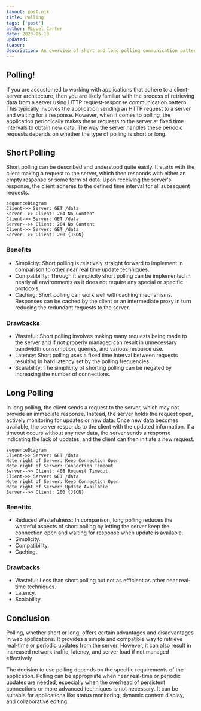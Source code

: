 ```yaml
---
layout: post.njk 
title: Polling!
tags: ['post']
author: Miguel Carter
date: 2023-06-13
updated:
teaser:
description: An overview of short and long polling communication patterns in web applications.
---
```


## Polling!
If you are accustomed to working with applications that adhere to a client-server architecture, then you are likely familiar with the process of retrieving data from a server using HTTP request-response communication pattern. This typically involves the application sending an HTTP request to a server and waiting for a response. However, when it comes to polling, the application periodically makes these requests to the server at fixed time intervals to obtain new data. The way the server handles these periodic requests depends on whether the type of polling is short or long.

## Short Polling

Short polling can be described and understood quite easily. It starts with the client making a request to the server, which then responds with either an empty response or some form of data. Upon receiving the server's response, the client adheres to the defined time interval for all subsequent requests.

```mermaid
sequenceDiagram
Client->> Server: GET /data
Server-->> Client: 204 No Content
Client->> Server: GET /data
Server-->> Client: 204 No Content
Client->> Server: GET /data
Server-->> Client: 200 {JSON}
```

### Benefits

- Simplicity: Short polling is relatively straight forward to implement in comparison to other near real time update techniques.
- Compatibility: Through it simplicity short polling can be implemented in nearly all environments as it does not require any special or specific protocols.
- Caching: Short polling can work well with caching mechanisms. Responses can be cached by the client or an intermediate proxy in turn reducing the redundant requests to the server.

### Drawbacks

- Wasteful: Short polling involves making many requests being made to the server and if not properly managed can result in unnecessary bandwidth consumption, queries, and various resource use.
- Latency: Short polling uses a fixed time interval between requests resulting in hard latency set by the polling frequencies.
- Scalability: The simplicity of shorting polling can be negated by increasing the number of connections.  

## Long Polling

In long polling, the client sends a request to the server, which may not provide an immediate response. Instead, the server holds the request open, actively monitoring for updates or new data. Once new data becomes available, the server responds to the client with the updated information. If a timeout occurs without any new data, the server sends a response indicating the lack of updates, and the client can then initiate a new request.

```mermaid
sequenceDiagram
Client->> Server: GET /data
Note right of Server: Keep Connection Open
Note right of Server: Connection Timeout
Server-->> Client: 408 Request Timeout
Client->> Server: GET /data
Note right of Server: Keep Connection Open
Note right of Server: Update Available
Server-->> Client: 200 {JSON}

```

### Benefits

- Reduced Wastefulness: In comparison, long polling reduces the wasteful aspects of short polling by letting the server keep the connection open and waiting for response when update is available.
- Simplicity.
- Compatibility.
- Caching.

### Drawbacks

- Wasteful: Less than short polling but not as efficient as other near real-time techniques.
- Latency.
- Scalability.


## Conclusion

Polling, whether short or long, offers certain advantages and disadvantages in web applications. It provides a simple and compatible way to retrieve real-time or periodic updates from the server. However, it can also result in increased network traffic, latency, and server load if not managed effectively.

The decision to use polling depends on the specific requirements of the application. Polling can be appropriate when near real-time or periodic updates are needed, especially when the overhead of persistent connections or more advanced techniques is not necessary. It can be suitable for applications like status monitoring, dynamic content display, and collaborative editing.